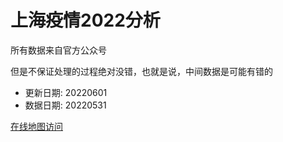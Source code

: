 # 上海疫情2022分析

所有数据来自官方公众号

但是不保证处理的过程绝对没错，也就是说，中间数据是可能有错的

- 更新日期: 20220601
- 数据日期: 20220531

[在线地图访问](https://qhduan.github.io/sh-cov/)
